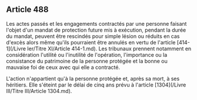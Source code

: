 Article 488
----
Les actes passés et les engagements contractés par une personne faisant l'objet
d'un mandat de protection future mis à exécution, pendant la durée du mandat,
peuvent être rescindés pour simple lésion ou réduits en cas d'excès alors même
qu'ils pourraient être annulés en vertu de l'article [414-1](/Livre Ier/Titre XI/Article 414-1.md). Les tribunaux
prennent notamment en considération l'utilité ou l'inutilité de l'opération,
l'importance ou la consistance du patrimoine de la personne protégée et la bonne
ou mauvaise foi de ceux avec qui elle a contracté.

L'action n'appartient qu'à la personne protégée et, après sa mort, à ses
héritiers. Elle s'éteint par le délai de cinq ans prévu à l'article [1304](/Livre III/Titre III/Article 1304.md).
